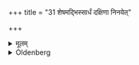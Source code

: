 +++
title = "31 शेषमद्भिस्सार्धं दक्षिणा निनयेत्"

+++

<details><summary>मूलम्</summary>

शेषमद्भिस्सार्धं दक्षिणा निनयेत् ३१
</details>

<details><summary>Oldenberg</summary>

29. The remnants he should pour out together with water towards the south.
</details>

